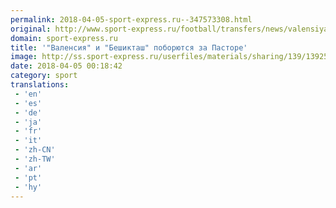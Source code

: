 ```yaml
---
permalink: 2018-04-05-sport-express.ru--347573308.html
original: http://www.sport-express.ru/football/transfers/news/valensiya-i-beshiktash-poboryutsya-za-pastore-1392507/
domain: sport-express.ru
title: '"Валенсия" и "Бешикташ" поборются за Пасторе'
image: http://ss.sport-express.ru/userfiles/materials/sharing/139/1392507.jpg
date: 2018-04-05 00:18:42
category: sport
translations: 
 - 'en'
 - 'es'
 - 'de'
 - 'ja'
 - 'fr'
 - 'it'
 - 'zh-CN'
 - 'zh-TW'
 - 'ar'
 - 'pt'
 - 'hy'
---
```


